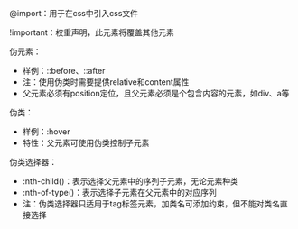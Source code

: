 @import：用于在css中引入css文件

!important：权重声明，此元素将覆盖其他元素

伪元素：
- 样例：::before、::after
- 注：使用伪类时需要提供relative和content属性
- 父元素必须有position定位，且父元素必须是个包含内容的元素，如div、a等

伪类：
- 样例：:hover
- 特性：父元素可使用伪类控制子元素

伪类选择器：
- :nth-child()：表示选择父元素中的序列子元素，无论元素种类
- :nth-of-type()：表示选择子元素在父元素中的对应序列
- 注：伪类选择器只适用于tag标签元素，加类名可添加约束，但不能对类名直接选择